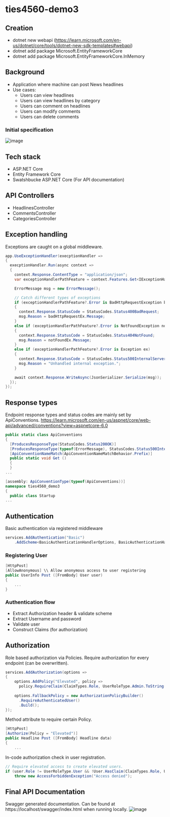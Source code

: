 # ties4560-demo3

## Creation
 * dotnet new webapi (https://learn.microsoft.com/en-us/dotnet/core/tools/dotnet-new-sdk-templates#webapi)
 * dotnet add package Microsoft.EntityFrameworkCore
 * dotnet add package Microsoft.EntityFrameworkCore.InMemory

## Background
 * Application where machine can post News headlines
 * Use cases:
   * Users can view headlines
   * Users can view headlines by category
   * Users can comment on headlines
   * Users can modify comments
   * Users can delete comments
   
### Initial specification
![image](https://user-images.githubusercontent.com/94618990/191752611-ef5b6e8f-abef-4275-aebd-0cc10fd0bfee.png)

## Tech stack
 * ASP.NET Core
 * Entity Framework Core
 * Swatshbucke ASP.NET Core (For API documentation)

## API Controllers
 * HeadlinesController
 * CommentsController
 * CategoriesController

## Exception handling
Exceptions are caught on a global middleware.

``` csharp
app.UseExceptionHandler(execptionHandler =>
{
  execptionHandler.Run(async context =>
  {
    context.Response.ContentType = "application/json";
    var exceptionHandlerPathFeature = context.Features.Get<IExceptionHandlerPathFeature>();

    ErrorMessage msg = new ErrorMessage();

    // Catch different types of exceptions
    if (exceptionHandlerPathFeature?.Error is BadHttpRequestException badHttpRequestEx)
    {
      context.Response.StatusCode = StatusCodes.Status400BadRequest;
      msg.Reason = badHttpRequestEx.Message;
    }
    else if (exceptionHandlerPathFeature?.Error is NotFoundException notFoundEx)
    {
      context.Response.StatusCode = StatusCodes.Status404NotFound;
      msg.Reason = notFoundEx.Message;
    }
    else if (exceptionHandlerPathFeature?.Error is Exception ex)
    {
      context.Response.StatusCode = StatusCodes.Status500InternalServerError;
      msg.Reason = "Unhandled internal exception.";
    }

    await context.Response.WriteAsync(JsonSerializer.Serialize(msg));
  });
});
```
## Response types
Endpoint response types and status codes are mainly set by ApiConventions.
https://learn.microsoft.com/en-us/aspnet/core/web-api/advanced/conventions?view=aspnetcore-6.0

``` csharp
public static class ApiConventions
{
  [ProducesResponseType(StatusCodes.Status200OK)]
  [ProducesResponseType(typeof(ErrorMessage), StatusCodes.Status500InternalServerError)]
  [ApiConventionNameMatch(ApiConventionNameMatchBehavior.Prefix)]
  public static void Get ()
  {
  }
...
```
``` csharp
[assembly: ApiConventionType(typeof(ApiConventions))]
namespace ties4560_demo3
{
  public class Startup
...
```
## Authentication
Basic authentication via registered middleware
```csharp
services.AddAuthentication("Basic")
    .AddScheme<BasicAuthenticationHandlerOptions, BasicAuthenticationHandler>("Basic", opts =>{ });
```
### Registering User
```csharp
[HttpPost]
[AllowAnonymous] \\ Allow anonymous access to user registering
public UserInfo Post ([FromBody] User user)
{
    ...
}
```
### Authentication flow
* Extract Authorization header & validate scheme
* Extract Username and password
* Validate user
* Construct Claims (for authorization)

## Authorization
Role based authorization via Policies. Require authorization for every endpoint (can be overwritten).
```csharp
services.AddAuthorization(options =>
{
    options.AddPolicy("Elevated", policy =>
      policy.RequireClaim(ClaimTypes.Role, UserRoleType.Admin.ToString(), UserRoleType.PowerUser.ToString()));
    
    options.FallbackPolicy = new AuthorizationPolicyBuilder()
      .RequireAuthenticatedUser()
      .Build();
});
```
Method attribute to require certain Policy.
```csharp
[HttpPost]
[Authorize(Policy = "Elevated")]
public Headline Post ([FromBody] Headline data)
{
    ...
```
In-code authorization check in user registration.
```csharp
// Require elevated access to create elevated users.
if (user.Role != UserRoleType.User && !User.HasClaim(ClaimTypes.Role, UserRoleType.Admin.ToString()))
    throw new AccessForbiddenException("Access denied");
```

## Final API Documentation

Swagger generated documentation. Can be found at https://localhost/swagger/index.html when running locally.
![image](https://user-images.githubusercontent.com/94618990/193025814-6b03de8d-4ca0-4645-9093-31e7bc99721c.png)

